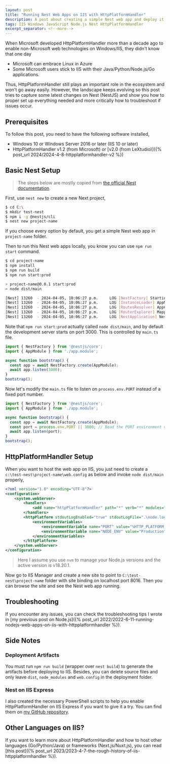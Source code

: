 ```yaml
---
layout: post
title: "Running Nest Web Apps on IIS with HttpPlatformHandler"
description: A post about creating a simple Nest web app and deploy it on IIS with HttpPlatformHandler
tags: IIS Windows JavaScript Node.js Nest HttpPlatformHandler
excerpt_separator: <!--more-->
---
```


When Microsoft developed HttpPlatformHandler more than a decade ago to enable non-Microsoft web technologies on Windows/IIS, they didn't know that one day

* Microsoft can embrace Linux in Azure
* Some Microsoft users stick to IIS with their Java/Python/Node.js/Go applications.

Thus, HttpPlatformHandler still plays an important role in the ecosystem and won't go away easily. However, the landscape keeps evolving so this post tries to capture some latest changes on Nest (NestJS) and show you how to proper set up everything needed and more critically how to troubleshoot if issues occur.
<!--more-->

## Prerequisites

To follow this post, you need to have the following software installed,

* Windows 10 or Windows Server 2016 or later (IIS 10 or later)
* HttpPlatformHandler v1.2 (from Microsoft) or [v2.0 (from LeXtudio)]({% post_url 2024/2024-4-8-httpplatformhandler-v2 %})

## Basic Nest Setup

> The steps below are mostly copied from [the official Nest documentation](https://docs.nestjs.com/).

First, use `nest new` to create a new Next project,

``` bash
$ cd C:\
$ mkdir test-nest
$ npm i -g @nestjs/cli
$ nest new project-name
```

If you choose every option by default, you get a simple Nest web app in `project-name` folder.

Then to run this Nest web apps locally, you know you can use `npm run start` command.

``` bash
$ cd project-name
$ npm install
$ npm run build
$ npm run start:prod

> project-name@0.0.1 start:prod
> node dist/main

[Nest] 13260  - 2024-04-05, 10:06:27 p.m.     LOG [NestFactory] Starting Nest application...
[Nest] 13260  - 2024-04-05, 10:06:27 p.m.     LOG [InstanceLoader] AppModule dependencies initialized +17ms
[Nest] 13260  - 2024-04-05, 10:06:27 p.m.     LOG [RoutesResolver] AppController {/}: +9ms
[Nest] 13260  - 2024-04-05, 10:06:27 p.m.     LOG [RouterExplorer] Mapped {/, GET} route +3ms
[Nest] 13260  - 2024-04-05, 10:06:27 p.m.     LOG [NestApplication] Nest application successfully started +4ms
```

Note that `npm run start:prod` actually called `node dist/main`, and by default the development server starts on port 3000. This is controlled by `main.ts` file.

``` typescript
import { NestFactory } from '@nestjs/core';
import { AppModule } from './app.module';

async function bootstrap() {
  const app = await NestFactory.create(AppModule);
  await app.listen(3000);
}
bootstrap();
```

Now let's modify the `main.ts` file to listen on `process.env.PORT` instead of a fixed port number.

``` typescript
import { NestFactory } from '@nestjs/core';
import { AppModule } from './app.module';

async function bootstrap() {
  const app = await NestFactory.create(AppModule);
  const port = process.env.PORT || 3000; // Read the PORT environment variable or default to 3000
  await app.listen(port);
}
bootstrap();
```

## HttpPlatformHandler Setup

When you want to host the web app on IIS, you just need to create a `c:\test-nest\project-name\web.config` as below and invoke `node dist/main` properly,

``` xml
<?xml version="1.0" encoding="UTF-8"?>
<configuration>
    <system.webServer>
        <handlers>
            <add name="httpPlatformHandler" path="*" verb="*" modules="httpPlatformHandler" resourceType="Unspecified" requireAccess="Script" />
        </handlers>
        <httpPlatform stdoutLogEnabled="true" stdoutLogFile=".\node.log" startupTimeLimit="20" processPath="C:\Users\<user name>\AppData\Roaming\nvm\v18.20.1\node.exe" arguments=".\dist\main">
            <environmentVariables>
                <environmentVariable name="PORT" value="%HTTP_PLATFORM_PORT%" />
                <environmentVariable name="NODE_ENV" value="Production" />
            </environmentVariables>
        </httpPlatform>
    </system.webServer>
</configuration>
```

> Here I assume you use `nvm` to manage your Node.js versions and the active version is v18.20.1.

Now go to IIS Manager and create a new site to point to `C:\test-nest\project-name` folder with site binding on localhost port 8016. Then you can browse the site and see the Nest web app running.

## Troubleshooting

If you encounter any issues, you can check the troubleshooting tips I wrote in [my previous post on Node.js]({% post_url 2022/2022-6-11-running-nodejs-web-apps-on-iis-with-httpplatformhandler %}).

## Side Notes

### Deployment Artifacts
You must run `npm run build` (wrapper over `nest build`) to generate the artifacts before deploying to IIS. Besides, you can delete source files and only leave `dist`, `node_modules` and `web.config` in the deployment folder.

### Nest on IIS Express

I also created the necessary PowerShell scripts to help you enable HttpPlatformHandler on IIS Express if you want to give it a try. You can find them on [my GitHub repository](https://github.com/lextm/iisexpress-httpplatformhandler).

## Other Languages on IIS?

If you want to learn more about HttpPlatformHandler and how to host other languages (Go/Python/Java) or frameworks (Next.js/Nuxt.js), you can read [this post]({% post_url 2023/2023-4-7-the-rough-history-of-iis-httpplatformhandler %}).
